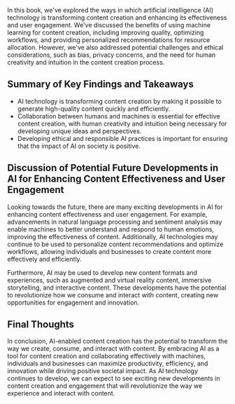 

In this book, we've explored the ways in which artificial intelligence (AI) technology is transforming content creation and enhancing its effectiveness and user engagement. We've discussed the benefits of using machine learning for content creation, including improving quality, optimizing workflows, and providing personalized recommendations for resource allocation. However, we've also addressed potential challenges and ethical considerations, such as bias, privacy concerns, and the need for human creativity and intuition in the content creation process.

Summary of Key Findings and Takeaways
-------------------------------------

* AI technology is transforming content creation by making it possible to generate high-quality content quickly and efficiently.
* Collaboration between humans and machines is essential for effective content creation, with human creativity and intuition being necessary for developing unique ideas and perspectives.
* Developing ethical and responsible AI practices is important for ensuring that the impact of AI on society is positive.

Discussion of Potential Future Developments in AI for Enhancing Content Effectiveness and User Engagement
---------------------------------------------------------------------------------------------------------

Looking towards the future, there are many exciting developments in AI for enhancing content effectiveness and user engagement. For example, advancements in natural language processing and sentiment analysis may enable machines to better understand and respond to human emotions, improving the effectiveness of content. Additionally, AI technologies may continue to be used to personalize content recommendations and optimize workflows, allowing individuals and businesses to create content more effectively and efficiently.

Furthermore, AI may be used to develop new content formats and experiences, such as augmented and virtual reality content, immersive storytelling, and interactive content. These developments have the potential to revolutionize how we consume and interact with content, creating new opportunities for engagement and innovation.

Final Thoughts
--------------

In conclusion, AI-enabled content creation has the potential to transform the way we create, consume, and interact with content. By embracing AI as a tool for content creation and collaborating effectively with machines, individuals and businesses can maximize productivity, efficiency, and innovation while driving positive societal impact. As AI technology continues to develop, we can expect to see exciting new developments in content creation and engagement that will revolutionize the way we experience and interact with content.
